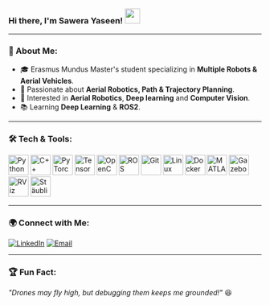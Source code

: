 ### Hi there, I'm Sawera Yaseen! <img src="https://media.giphy.com/media/hvRJCLFzcasrR4ia7z/giphy.gif" width="30px">

---

### 🚀 About Me:
- 🎓 Erasmus Mundus Master's student specializing in **Multiple Robots & Aerial Vehicles**.
- 🤖 Passionate about **Aerial Robotics, Path & Trajectory Planning**.
- 📌 Interested in **Aerial Robotics**, **Deep learning** and **Computer Vision**.
- 📚 Learning **Deep Learning** & **ROS2**.

---

### 🛠️ Tech & Tools:
<p align="left">
  <img src="https://cdn.jsdelivr.net/gh/devicons/devicon/icons/python/python-original.svg" alt="Python" width="40" height="40"/>
  <img src="https://cdn.jsdelivr.net/gh/devicons/devicon/icons/cplusplus/cplusplus-original.svg" alt="C++" width="40" height="40"/>
  <img src="https://cdn.jsdelivr.net/gh/devicons/devicon/icons/pytorch/pytorch-original.svg" alt="PyTorch" width="40" height="40"/>
  <img src="https://cdn.jsdelivr.net/gh/devicons/devicon/icons/tensorflow/tensorflow-original.svg" alt="TensorFlow" width="40" height="40"/>
  <img src="https://cdn.jsdelivr.net/gh/devicons/devicon/icons/opencv/opencv-original.svg" alt="OpenCV" width="40" height="40"/>
  <img src="https://cdn.jsdelivr.net/gh/devicons/devicon/icons/ros/ros-original.svg" alt="ROS" width="40" height="40"/>
  <img src="https://cdn.jsdelivr.net/gh/devicons/devicon/icons/git/git-original.svg" alt="Git" width="40" height="40"/>
  <img src="https://cdn.jsdelivr.net/gh/devicons/devicon/icons/linux/linux-original.svg" alt="Linux" width="40" height="40"/>
  <img src="https://cdn.jsdelivr.net/gh/devicons/devicon/icons/docker/docker-original.svg" alt="Docker" width="40" height="40"/>
  <img src="https://cdn.jsdelivr.net/gh/devicons/devicon/icons/matlab/matlab-original.svg" alt="MATLAB" width="40" height="40"/>
  <img src="https://cdn.jsdelivr.net/gh/devicons/devicon/icons/gazebo/gazebo-original.svg" alt="Gazebo" width="40" height="40"/>
  <img src="https://upload.wikimedia.org/wikipedia/commons/3/3a/RVIZ_Logo.png" alt="RViz" width="40" height="40"/>
  <img src="https://www.staubli.com/pictures/content/marketing/SP7/staubli_logo.png" alt="Stäubli" width="40" height="40"/>
</p>


---

### 🌍 Connect with Me:
[![LinkedIn](https://img.shields.io/badge/LinkedIn-blue?style=for-the-badge&logo=linkedin)](https://www.linkedin.com/in/sawera-yaseen)
[![Email](https://img.shields.io/badge/Email-D14836?style=for-the-badge&logo=gmail&logoColor=white)](mailto:sawera.yaseen@example.com)

---

### 🏆 Fun Fact:
_"Drones may fly high, but debugging them keeps me grounded!"_ 😆


<!---
Sawera-Yaseen-Kalhoro/Sawera-Yaseen-Kalhoro is a ✨ special ✨ repository because its `README.md` (this file) appears on your GitHub profile.
You can click the Preview link to take a look at your changes.
--->
